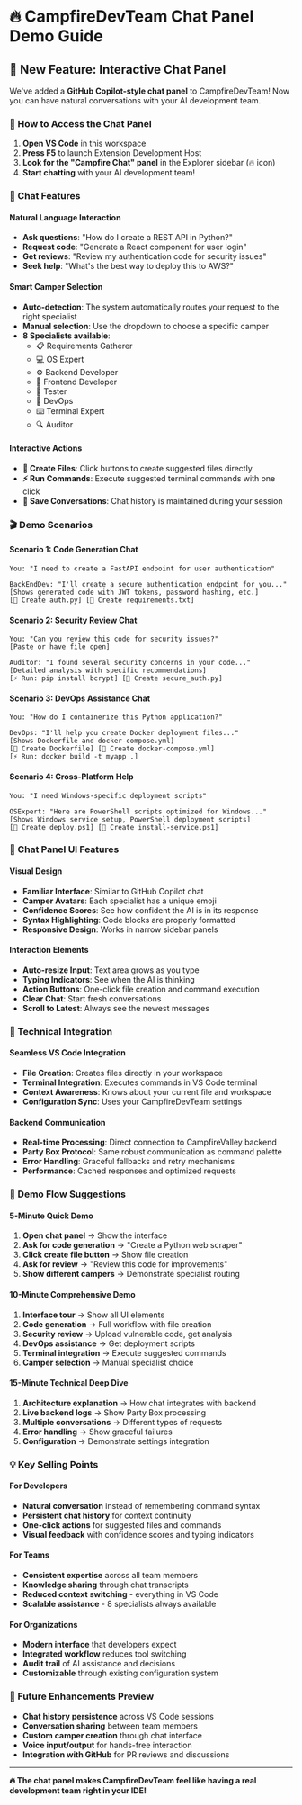 # 🔥 CampfireDevTeam Chat Panel Demo Guide

## 🎯 New Feature: Interactive Chat Panel

We've added a **GitHub Copilot-style chat panel** to CampfireDevTeam! Now you can have natural conversations with your AI development team.

### 🚀 How to Access the Chat Panel

1. **Open VS Code** in this workspace
2. **Press F5** to launch Extension Development Host
3. **Look for the "Campfire Chat" panel** in the Explorer sidebar (🔥 icon)
4. **Start chatting** with your AI development team!

### 💬 Chat Features

#### Natural Language Interaction
- **Ask questions**: "How do I create a REST API in Python?"
- **Request code**: "Generate a React component for user login"
- **Get reviews**: "Review my authentication code for security issues"
- **Seek help**: "What's the best way to deploy this to AWS?"

#### Smart Camper Selection
- **Auto-detection**: The system automatically routes your request to the right specialist
- **Manual selection**: Use the dropdown to choose a specific camper
- **8 Specialists available**:
  - 📋 Requirements Gatherer
  - 💻 OS Expert  
  - ⚙️ Backend Developer
  - 🎨 Frontend Developer
  - 🧪 Tester
  - 🚀 DevOps
  - ⌨️ Terminal Expert
  - 🔍 Auditor

#### Interactive Actions
- **📄 Create Files**: Click buttons to create suggested files directly
- **⚡ Run Commands**: Execute suggested terminal commands with one click
- **💾 Save Conversations**: Chat history is maintained during your session

### 🎬 Demo Scenarios

#### Scenario 1: Code Generation Chat
```
You: "I need to create a FastAPI endpoint for user authentication"

BackEndDev: "I'll create a secure authentication endpoint for you..."
[Shows generated code with JWT tokens, password hashing, etc.]
[📄 Create auth.py] [📄 Create requirements.txt]
```

#### Scenario 2: Security Review Chat
```
You: "Can you review this code for security issues?"
[Paste or have file open]

Auditor: "I found several security concerns in your code..."
[Detailed analysis with specific recommendations]
[⚡ Run: pip install bcrypt] [📄 Create secure_auth.py]
```

#### Scenario 3: DevOps Assistance Chat
```
You: "How do I containerize this Python application?"

DevOps: "I'll help you create Docker deployment files..."
[Shows Dockerfile and docker-compose.yml]
[📄 Create Dockerfile] [📄 Create docker-compose.yml]
[⚡ Run: docker build -t myapp .]
```

#### Scenario 4: Cross-Platform Help
```
You: "I need Windows-specific deployment scripts"

OSExpert: "Here are PowerShell scripts optimized for Windows..."
[Shows Windows service setup, PowerShell deployment scripts]
[📄 Create deploy.ps1] [📄 Create install-service.ps1]
```

### 🎨 Chat Panel UI Features

#### Visual Design
- **Familiar Interface**: Similar to GitHub Copilot chat
- **Camper Avatars**: Each specialist has a unique emoji
- **Confidence Scores**: See how confident the AI is in its response
- **Syntax Highlighting**: Code blocks are properly formatted
- **Responsive Design**: Works in narrow sidebar panels

#### Interaction Elements
- **Auto-resize Input**: Text area grows as you type
- **Typing Indicators**: See when the AI is thinking
- **Action Buttons**: One-click file creation and command execution
- **Clear Chat**: Start fresh conversations
- **Scroll to Latest**: Always see the newest messages

### 🔧 Technical Integration

#### Seamless VS Code Integration
- **File Creation**: Creates files directly in your workspace
- **Terminal Integration**: Executes commands in VS Code terminal
- **Context Awareness**: Knows about your current file and workspace
- **Configuration Sync**: Uses your CampfireDevTeam settings

#### Backend Communication
- **Real-time Processing**: Direct connection to CampfireValley backend
- **Party Box Protocol**: Same robust communication as command palette
- **Error Handling**: Graceful fallbacks and retry mechanisms
- **Performance**: Cached responses and optimized requests

### 🎯 Demo Flow Suggestions

#### 5-Minute Quick Demo
1. **Open chat panel** → Show the interface
2. **Ask for code generation** → "Create a Python web scraper"
3. **Click create file button** → Show file creation
4. **Ask for review** → "Review this code for improvements"
5. **Show different campers** → Demonstrate specialist routing

#### 10-Minute Comprehensive Demo
1. **Interface tour** → Show all UI elements
2. **Code generation** → Full workflow with file creation
3. **Security review** → Upload vulnerable code, get analysis
4. **DevOps assistance** → Get deployment scripts
5. **Terminal integration** → Execute suggested commands
6. **Camper selection** → Manual specialist choice

#### 15-Minute Technical Deep Dive
1. **Architecture explanation** → How chat integrates with backend
2. **Live backend logs** → Show Party Box processing
3. **Multiple conversations** → Different types of requests
4. **Error handling** → Show graceful failures
5. **Configuration** → Demonstrate settings integration

### 💡 Key Selling Points

#### For Developers
- **Natural conversation** instead of remembering command syntax
- **Persistent chat history** for context continuity
- **One-click actions** for suggested files and commands
- **Visual feedback** with confidence scores and typing indicators

#### For Teams
- **Consistent expertise** across all team members
- **Knowledge sharing** through chat transcripts
- **Reduced context switching** - everything in VS Code
- **Scalable assistance** - 8 specialists always available

#### For Organizations
- **Modern interface** that developers expect
- **Integrated workflow** reduces tool switching
- **Audit trail** of AI assistance and decisions
- **Customizable** through existing configuration system

### 🚀 Future Enhancements Preview

- **Chat history persistence** across VS Code sessions
- **Conversation sharing** between team members
- **Custom camper creation** through chat interface
- **Voice input/output** for hands-free interaction
- **Integration with GitHub** for PR reviews and discussions

---

**🔥 The chat panel makes CampfireDevTeam feel like having a real development team right in your IDE!**